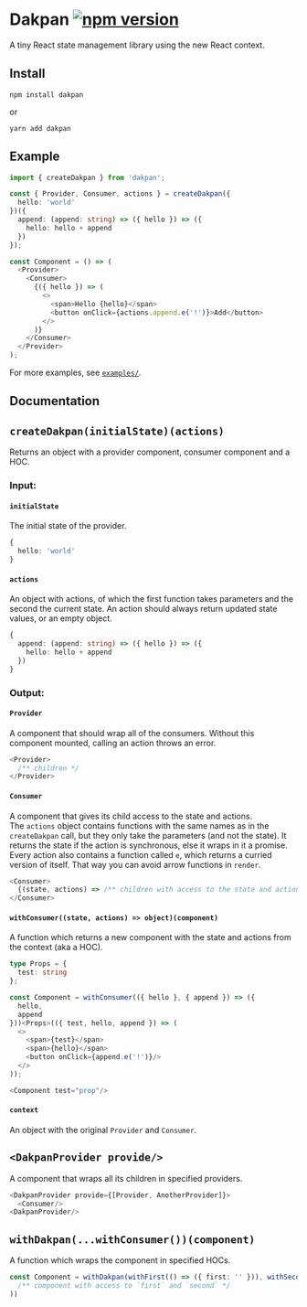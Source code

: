 # Dakpan [![npm version](https://badge.fury.io/js/dakpan.svg)](https://www.npmjs.com/package/dakpan)
A tiny React state management library using the new React context.

## Install
```
npm install dakpan
```
or
```
yarn add dakpan
```

## Example
```ts
import { createDakpan } from 'dakpan';

const { Provider, Consumer, actions } = createDakpan({
  hello: 'world'
})({
  append: (append: string) => ({ hello }) => ({
    hello: hello + append
  })
});

const Component = () => (
  <Provider>
    <Consumer>
      {({ hello }) => (
        <>
          <span>Hello {hello}</span>
          <button onClick={actions.append.e('!')}>Add</button>
        </>
      )}
    </Consumer>
  </Provider>
);
```

For more examples, see [`examples/`](https://github.com/houfio/dakpan/tree/master/examples).

## Documentation

## `createDakpan(initialState)(actions)`

Returns an object with a provider component, consumer component and a HOC.

### Input:

#### `initialState`

The initial state of the provider.

```ts
{
  hello: 'world'
}
```

#### `actions`

An object with actions, of which the first function takes parameters and the second the current state. An action should always return updated state values, or an empty object.

```ts
{
  append: (append: string) => ({ hello }) => ({
    hello: hello + append
  })
}
```

### Output:

#### `Provider`

A component that should wrap all of the consumers. Without this component mounted, calling an action throws an error.

```ts
<Provider>
  /** children */
</Provider>
```

#### `Consumer`

A component that gives its child access to the state and actions.  
The `actions` object contains functions with the same names as in the `createDakpan` call, but they only take the parameters (and not the state). It returns the state if the action is synchronous, else it wraps in it a promise.  
Every action also contains a function called `e`, which returns a curried version of itself. That way you can avoid arrow functions in `render`.

```ts
<Consumer>
  {(state, actions) => /** children with access to the state and actions */}
</Consumer>
```

#### `withConsumer((state, actions) => object)(component)`

A function which returns a new component with the state and actions from the context (aka a HOC).

```ts
type Props = {
  test: string
};

const Component = withConsumer(({ hello }, { append }) => ({
  hello,
  append
}))<Props>(({ test, hello, append }) => (
  <>
    <span>{test}</span>
    <span>{hello}</span>
    <button onClick={append.e('!')}/>
  </>
));

<Component test="prop"/>
```

#### `context`

An object with the original `Provider` and `Consumer`.

## `<DakpanProvider provide/>`

A component that wraps all its children in specified providers.

```ts
<DakpanProvider provide={[Provider, AnotherProvider]}>
  <Consumer/>
<DakpanProvider/>
```

## `withDakpan(...withConsumer())(component)`

A function which wraps the component in specified HOCs.

```ts
const Component = withDakpan(withFirst(() => ({ first: '' })), withSecond(() => ({ second: '' })))(({ first, second }) => (
  /** component with access to `first` and `second` */
))
```
